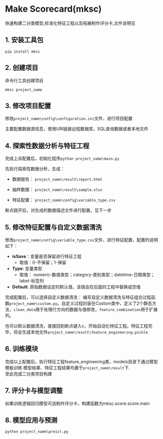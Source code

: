 # Make Scorecard(mksc)
快速构建二分类模型,标准化特征工程以及拓展制作评分卡,文件说明见

## 1. 安装工具包
```
pip install mksc
```

## 2. 创建项目
命令行工具创建项目
```
mksc project_name
```

## 3. 修改项目配置
修改`project_name\config\configuration.ini`文件，进行项目配置

主要配置数据源信息，使用URI链接远程数据库，SQL查询数据或者本地文件


## 4. 探索性数据分析与特征工程
完成上诉配置后，初始化程序`python project_name\main.py`  

先执行探索性数据分析，生成：  

* 数据报告： `project_name\result\report.html`  

* 抽样数据： `project_name\result\sample.xlsx`

* 特征配置： `project_name\config\variable_type.csv`

断点跳开后，对生成的数据描述文件进行配置，见下一步

## 5. 修改特征配置与自定义数据清洗
修改`project_name\config\variable_type.csv`文件，进行特征配置，配置列说明如下：  
* __isSave__：变量是否保留进行特征工程
    - 取值：0-不保留；1-保留
* __Type__: 变量类型
    - 取值： numeric-数值类型；category-类别类型；datetime-日期类型；label-标签列
* __Default__: 原始数据设定的默认值，该值会在后面的工程中替换成空值

完成配置后，可以选择自定义数据清洗：
        编写自定义数据清洗与特征组合过程函数`project_name\custom.py`。自定义过程封装在Custom类中，定义了2个静态方法，`clean_data`用于处理行方向的数据与值修改，`feature_combination`用于扩展列。

也可以默认数据清洗，直接回到断点键入c，开始自动化特征工程。特征工程完毕，将会生成本地文件`project_name\result\feature_engineering.pickle`

## 6. 训练模块
完成以上配置后，执行特征工程feature_engineering类，models目录下通过模型模板训练
模型结果、特征工程结果均置于`project_name\result`下.  
至此完成二分类项目构建

## 7. 评分卡与模型调整
如果训练逻辑回归模型可选制作评分卡，构建函数为mksc.score.score.main

## 8. 模型应用与预测
`python project_name\preict.py`